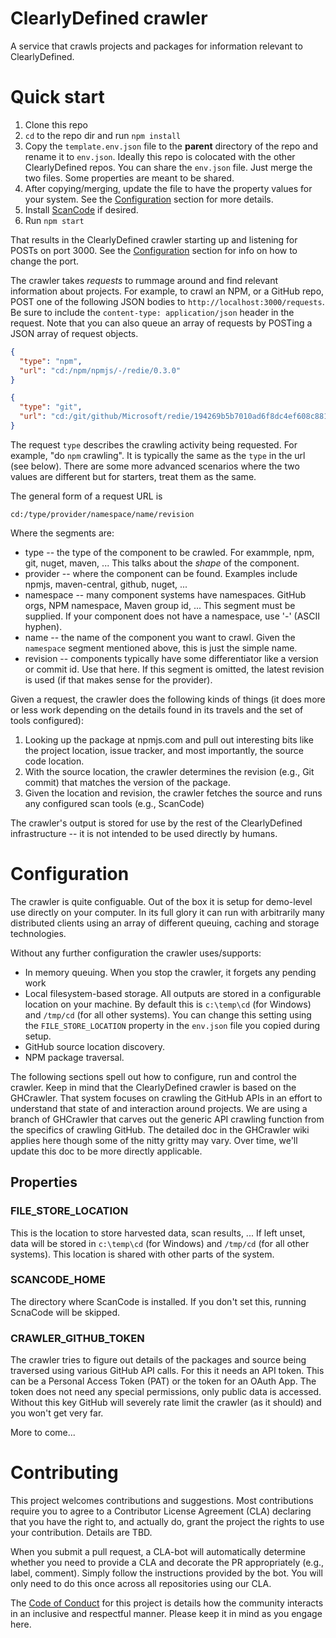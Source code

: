 # ClearlyDefined crawler
A service that crawls projects and packages for information relevant to ClearlyDefined.

# Quick start

1. Clone this repo
1. `cd` to the repo dir and run `npm install`
1. Copy the `template.env.json` file to the **parent** directory of the repo and rename it to `env.json`. Ideally this repo is colocated with the other ClearlyDefined repos. You can share the `env.json` file. Just merge the two files. Some properties are meant to be shared.
1. After copying/merging, update the file to have the property values for your system. See the [Configuration](#configuration) section for more details.
1. Install [ScanCode](https://github.com/nexB/scancode-toolkit) if desired.
1. Run `npm start`

That results in the ClearlyDefined crawler starting up and listening for POSTs on port 3000. See the [Configuration](#configuration) section for info on how to change the port.

The crawler takes _requests_ to rummage around and find relevant information about projects. For example, to crawl an NPM, or a GitHub repo, POST one of the following JSON bodies to `http://localhost:3000/requests`. Be sure to include the `content-type: application/json` header in the request. Note that you can also queue an array of requests by POSTing a JSON array of request objects.

```json
{
  "type": "npm",
  "url": "cd:/npm/npmjs/-/redie/0.3.0"
}
```

```json
{
  "type": "git",
  "url": "cd:/git/github/Microsoft/redie/194269b5b7010ad6f8dc4ef608c88128615031ca"
}
```

The request `type` describes the crawling activity being requested. For example, "do `npm` crawling". It is typically the same as the `type` in the url (see below). There are some more advanced scenarios where the two values are different but for starters, treat them as the same.

The general form of a request URL is

```
cd:/type/provider/namespace/name/revision
```

Where the segments are:
* type -- the type of the component to be crawled. For exammple, npm, git, nuget, maven, ... This talks about the *shape* of the component.
* provider -- where the component can be found. Examples include npmjs, maven-central, github, nuget, ...
* namespace -- many component systems have namespaces. GitHub orgs, NPM namespace, Maven group id, ... This segment must be supplied. If your component does not have a namespace, use '-' (ASCII hyphen).
* name -- the name of the component you want to crawl. Given the `namespace` segment mentioned above, this is just the simple name.
* revision -- components typically have some differentiator like a version or commit id. Use that here. If this segment is omitted, the latest revision is used (if that makes sense for the provider).


Given a request, the crawler does the following kinds of things (it does more or less work depending on the details found in its travels and the set of tools configured):

1. Looking up the package at npmjs.com and pull out interesting bits like the project location, issue tracker, and most importantly, the source code location.
1. With the source location, the crawler determines the revision (e.g., Git commit) that matches the version of the package.
1. Given the location and revision, the crawler fetches the source and runs any configured scan tools (e.g., ScanCode)

The crawler's output is stored for use by the rest of the ClearlyDefined infrastructure -- it is not intended to be used directly by humans.



# Configuration

The crawler is quite configuable. Out of the box it is setup for demo-level use directly on your computer. In its full glory it can run with arbitrarily many distributed clients using an array of different queuing, caching and storage technologies.

Without any further configuration the crawler uses/supports:
* In memory queuing. When you stop the crawler, it forgets any pending work
* Local filesystem-based storage. All outputs are stored in a configurable location on your machine. By default this is `c:\temp\cd` (for Windows) and `/tmp/cd` (for all other systems). You can change this setting using the `FILE_STORE_LOCATION` property in the `env.json` file you copied during setup.
* GitHub source location discovery.
* NPM package traversal.

The following sections spell out how to configure, run and control the crawler. Keep in mind that the ClearlyDefined crawler is based on the GHCrawler. That system focuses on crawling the GitHub APIs in an effort to understand that state of and interaction around projects. We are using a branch of GHCrawler that carves out the generic API crawling function from the specifics of crawling GitHub. The detailed doc in the GHCrawler wiki applies here though some of the nitty gritty may vary. Over time, we'll update this doc to be more directly applicable.

## Properties

### FILE_STORE_LOCATION
This is the location to store harvested data, scan results, ... If left unset, data will be stored in `c:\temp\cd` (for Windows) and `/tmp/cd` (for all other systems). This location is shared with other parts of the system.

### SCANCODE_HOME
The directory where ScanCode is installed. If you don't set this, running ScnaCode will be skipped.

### CRAWLER_GITHUB_TOKEN
The crawler tries to figure out details of the packages and source being traversed using various GitHub API calls. For this it needs an API token. This can be a Personal Access Token (PAT) or the token for an OAuth App. The token does not need any special permissions, only public data is accessed. Without this key GitHub will severely rate limit the crawler (as it should) and you won't get very far.


More to come...

# Contributing

This project welcomes contributions and suggestions. Most contributions require you to
agree to a Contributor License Agreement (CLA) declaring that you have the right to,
and actually do, grant the project the rights to use your contribution. Details are TBD.

When you submit a pull request, a CLA-bot will automatically determine whether you need
to provide a CLA and decorate the PR appropriately (e.g., label, comment). Simply follow the
instructions provided by the bot. You will only need to do this once across all repositories using our CLA.

The [Code of Conduct](CODE_OF_CONDUCT.md) for this project is details how the community interacts in
an inclusive and respectful manner. Please keep it in mind as you engage here.